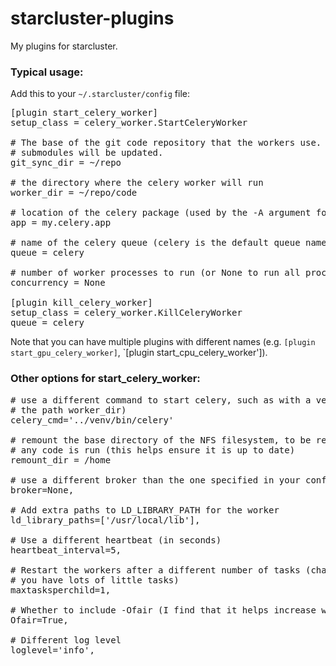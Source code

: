 starcluster-plugins
===================

My plugins for starcluster.

### Typical usage:
Add this to your `~/.starcluster/config` file:
<pre>
[plugin start_celery_worker]
setup_class = celery_worker.StartCeleryWorker

# The base of the git code repository that the workers use.  The repo and all
# submodules will be updated.
git_sync_dir = ~/repo

# the directory where the celery worker will run
worker_dir = ~/repo/code

# location of the celery package (used by the -A argument for celery)
app = my.celery.app

# name of the celery queue (celery is the default queue name)
queue = celery

# number of worker processes to run (or None to run all processes)
concurrency = None

[plugin kill_celery_worker]
setup_class = celery_worker.KillCeleryWorker
queue = celery
</pre>

Note that you can have multiple plugins with different names (e.g.
`[plugin start_gpu_celery_worker]`, `[plugin start_cpu_celery_worker']).

### Other options for start_celery_worker:
<pre>
# use a different command to start celery, such as with a venv (with respect to
# the path worker_dir)
celery_cmd='../venv/bin/celery'

# remount the base directory of the NFS filesystem, to be remounted before
# any code is run (this helps ensure it is up to date)
remount_dir = /home

# use a different broker than the one specified in your config
broker=None,

# Add extra paths to LD_LIBRARY_PATH for the worker
ld_library_paths=['/usr/local/lib'],

# Use a different heartbeat (in seconds)
heartbeat_interval=5,

# Restart the workers after a different number of tasks (change to be higher if
# you have lots of little tasks)
maxtasksperchild=1,

# Whether to include -Ofair (I find that it helps increase worker utilization).
Ofair=True,

# Different log level
loglevel='info',
</pre>
